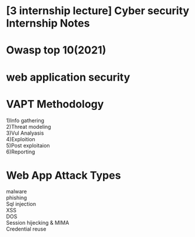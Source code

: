 #  [3 internship lecture] Cyber security Internship Notes


# Owasp top 10(2021)<br>
# web application security 

# VAPT Methodology 

1)Info gathering<br>
2)Threat modeling<br>
3)Vul Analyasis<br>
4)Exploition<br>
5)Post exploitaion<br>
6)Reporting<br>



# Web App Attack Types<br>
malware<br>
phishing<br>
Sql injection<br>
XSS<br>
DOS<br>
Session hijecking & MIMA<br>
Credential reuse<br>
